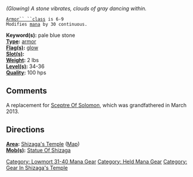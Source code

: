 *(Glowing) A stone vibrates, clouds of gray dancing within.*

[`Armor`` ``class`](Armor_Values.md "wikilink")` is 6-9`  
`Modifies `[`mana`](Mana_Points.md "wikilink")` by 30 continuous.`

**Keyword(s):** pale blue stone  
**[Type](:Category:_Object_Types.md "wikilink"):**
[armor](:Category:_Armor.md "wikilink")  
**[Flag(s)](:Category:_Object_Flags.md "wikilink"):**
[glow](Glow_Flag.md "wikilink")  
**[Slot(s)](Object_Slots.md "wikilink"):** <held in hands>  
**[Weight](Object_Weight.md "wikilink"):** 2 lbs  
**[Level(s)](Object_Level.md "wikilink"):** 34-36  
**[Quality](Object_Quality.md "wikilink"):** 100 hps  

## Comments

A replacement for [Sceptre Of Solomon](Sceptre_Of_Solomon "wikilink"),
which was grandfathered in March 2013.

## Directions

**[Area](:Category:_Areas.md "wikilink"):** [Shizaga's
Temple](:Category:_Shizaga's_Temple.md "wikilink")
([Map](Shizaga's_Temple_Map.md "wikilink"))  
**[Mob(s)](:Category:_Mobs.md "wikilink"):** [Statue Of
Shizaga](Statue_Of_Shizaga "wikilink")  

[Category: Lowmort 31-40 Mana
Gear](Category:_Lowmort_31-40_Mana_Gear "wikilink") [Category: Held Mana
Gear](Category:_Held_Mana_Gear "wikilink") [Category: Gear In Shizaga's
Temple](Category:_Gear_In_Shizaga's_Temple "wikilink")
